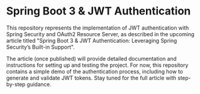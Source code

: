 # Spring Boot 3 & JWT Authentication

This repository represents the implementation of JWT authentication with Spring Security and OAuth2 Resource Server, as described in the upcoming article titled "Spring Boot 3 & JWT Authentication: Leveraging Spring Security’s Built-in Support". 

The article (once published) will provide detailed documentation and instructions for setting up and testing the project. For now, this repository contains a simple demo of the authentication process, including how to generate and validate JWT tokens. Stay tuned for the full article with step-by-step guidance.
